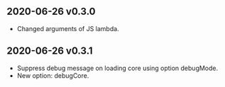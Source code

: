 ## 2020-06-26 v0.3.0
  * <Breaking change> Changed arguments of JS lambda.

## 2020-06-26 v0.3.1
  * Suppress debug message on loading core using option debugMode.
  * New option: debugCore.
